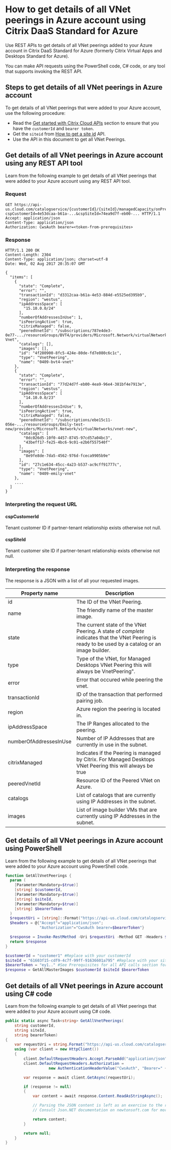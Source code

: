 # How to get details of all VNet peerings in Azure account using Citrix DaaS Standard for Azure

Use REST APIs to get details of all VNet peerings added to your Azure account in Citrix DaaS Standard for Azure (formerly Citrix Virtual Apps and Desktops Standard for Azure).

You can make API requests using the PowerShell code, C# code, or any tool that supports invoking the REST API.

## Steps to get details of all VNet peerings in Azure account

To get details of all VNet peerings that were added to your Azure account, use the following procedure:

-  Read the [Get started with Citrix Cloud APIs](/getting-started) section to ensure that you have the `customerId` and `bearer token`.
-  Get the `siteid` from [How to get a site id](./how-to-get-a-site-id) API.
-  Use the API in this document to get all VNet Peerings.

## Get details of all VNet peerings in Azure account using any REST API tool

Learn from the following example to get details of all VNet peerings that were added to your Azure account using any REST API tool.

### Request

    GET https://api-us.cloud.com/catalogservice/{customerId}/{siteId}/managedCapacity/onPremConnections?cspCustomerId=4e53dcaa-b61a-...&cspSiteId=74ea9d7f-eb00-... HTTP/1.1
    Accept: application/json
    Content-Type: application/json
    Authorization: CwsAuth bearer=<token-from-prerequisites>

### Response

    HTTP/1.1 200 OK
    Content-Length: 2304
    Content-Type: application/json; charset=utf-8
    Date: Wed, 02 Aug 2017 20:35:07 GMT
    
    {
      "items": [
        {
          "state": "Complete",
          "error": "",
          "transactionId": "d3312caa-b61a-4e53-884d-e5525ed395b9",
          "region": "westus",
          "ipAddressSpace": [
            "15.10.0.0/24"
          ],
          "numberOfAddressesInUse": 1,
          "isPeeringActive": true,
          "citrixManaged": false,
          "peeredVnetId": "/subscriptions/787e4de3-0e77-.../resourceGroups/BVT4/providers/Microsoft.Network/virtualNetworks/BVT4-Vnet",
          "catalogs": [],
          "images": [],
          "id": "4f280900-8fc5-424e-80de-fd7e080c6c1c",
          "type": "VnetPeering",
          "name": "0409-bvt4-vnet"
        },
        {
          "state": "Complete",
          "error": "",
          "transactionId": "77d24d7f-eb00-4ea9-96e4-381bf4e7913e",
          "region": "westus",
          "ipAddressSpace": [
            "14.10.0.0/23"
          ],
          "numberOfAddressesInUse": 9,
          "isPeeringActive": true,
          "citrixManaged": false,
          "peeredVnetId": "/subscriptions/ebe15c11-056e-.../resourceGroups/Emily-test-new/providers/Microsoft.Network/virtualNetworks/vnet-new",
          "catalogs": [
            "0dc026d5-10f0-4457-8745-97cd57a04bc3",
            "43beff17-fe25-4bc6-9c01-e2b6f557540f"
          ],
          "images": [
            "8e9fe8de-7da5-4562-976d-fceca9905b9e"
          ],
          "id": "27c1e634-45cc-4a23-b537-ac9cff91777c",
          "type": "VnetPeering",
          "name": "0409-emily-vnet"
        },
        ....
      ]
    }

### Interpreting the request URL

#### cspCustomerId

Tenant customer ID if partner-tenant relationship exists otherwise not
null.

#### cspSiteId

Tenant customer site ID if partner-tenant relationship exists otherwise
not null.

### Interpreting the response

The response is a JSON with a list of all your requested images.

| Property name | Description |
| --- | --- |
| id | The ID of the VNet Peering. |
| name | The friendly name of the master image. |
| state | The current state of the VNet Peering. A state of *complete* indicates that the VNet Peering is ready to be used by a catalog or an image builder. |
| type | Type of the VNet, for Managed Desktops VNet Peering this will always be VnetPeering". |
| error | Error that occured while peering the vnet. |
| transactionId | ID of the transaction that performed pairing job. |
| region | Azure region the peering is located in.|
| ipAddressSpace | The IP Ranges allocated to the peering. |
| numberOfAddressesInUse | Number of IP Addresses that are currently in use in the subnet. |
| citrixManaged | Indicates if the Peering is managed by Citrix. For Managed Desktops VNet Peering this will always be true|
| peeredVnetId | Resource ID of the Peered VNet on Azure.|
| catalogs | List of catalogs that are currently using IP Addresses in the subnet.|
| images | List of image builder VMs that are currently using IP Addresses in the subnet. |

## Get details of all VNet peerings in Azure account using PowerShell

Learn from the following example to get details of all VNet peerings that were added to your Azure account using PowerShell code.

``` powershell
function GetAllVnetPeerings {
  param (
    [Parameter(Mandatory=$true)]
    [string] $customerId,
    [Parameter(Mandatory=$true)]
    [string] $siteId,
    [Parameter(Mandatory=$true)]
    [string] $bearerToken
  )
  $requestUri = [string]::Format("https://api-us.cloud.com/catalogservice/{0}/{1}/managedCapacity/onPremConnections", $customerId, $siteId)
  $headers = @{"Accept"="application/json";
               "Authorization"="CwsAuth bearer=$bearerToken"}

  $response = Invoke-RestMethod -Uri $requestUri -Method GET -Headers $headers
  return $response
}

$customerId = "customer1" #Replace with your customerId
$siteId = "61603f15-cdf9-4c7f-99ff-91636601a795" #Replace with your site ID
$bearerToken = "ey1.." #See Prerequisites for all API calls section for a sample of how to get your bearer token
$response = GetAllMasterImages $customerId $siteId $bearerToken
```

## Get details of all VNet peerings in Azure account using C\# code

Learn from the following example to get details of all VNet peerings that were added to your Azure account using C\# code.

``` csharp
public static async Task<string> GetAllVnetPeerings(
    string customerId,
    string siteId,
    string bearerToken)
{
    var requestUri = string.Format("https://api-us.cloud.com/catalogservice/{0}/{1}/managedCapacity/onPremConnections?cspCustomerId=4e53dcaa-b61a-...&cspSiteId=74ea9d7f-eb00-...", customerId, siteId);
    using (var client = new HttpClient())
    {
        client.DefaultRequestHeaders.Accept.ParseAdd("application/json");
        client.DefaultRequestHeaders.Authorization =
                   new AuthenticationHeaderValue("CwsAuth", "Bearer=" + bearerToken);

        var response = await client.GetAsync(requestUri);

        if (response != null)
        {
            var content = await response.Content.ReadAsStringAsync();

            // Parsing the JSON content is left as an exercise to the reader.
            // Consult Json.NET documentation on newtonsoft.com for more information.

            return content;
        }

        return null;
    }
}
```
